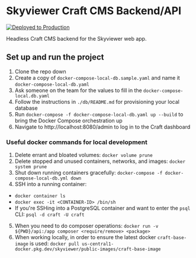 # Skyviewer Craft CMS Backend/API


[![Deployed to Production](https://github.com/lsst-epo/skyviewer-api/actions/workflows/build-and-push.yaml/badge.svg)](https://github.com/lsst-epo/skyviewer-api/actions/workflows/build-and-push.yaml)

Headless Craft CMS backend for the Skyviewer web app.

## Set up and run the project

1. Clone the repo down
2. Create a copy of `docker-compose-local-db.sample.yaml` and name it `docker-compose-local-db.yaml`
3. Ask someone on the team for the values to fill in the `docker-compose-local.db.yaml`
4. Follow the instructions in `./db/README.md` for provisioning your local database
5. Run `docker-compose -f docker-compose-local-db.yaml up --build` to bring the Docker Compose orchestration up
6. Navigate to http://localhost:8080/admin to log in to the Craft dashboard

### Useful docker commands for local development

1. Delete errant and bloated volumes: `docker volume prune`
2. Delete stopped and unused containers, networks, and images: `docker system prune`
2. Shut down running containers gracefully: `docker-compose -f docker-compose-local-db.yml down`
3. SSH into a running container:
* `docker container ls`
* `docker exec -it <CONTAINER-ID> /bin/sh`
* If you're SSHing into a PostgreSQL container and want to enter the `psql` CLI: `psql -d craft -U craft`
5. When you need to do composer operations: `docker run -v ${PWD}/api:/app composer <require/remove> <package>`
7. When working locally, in order to ensure the latest docker `craft-base-image` is used: `docker pull us-central1-docker.pkg.dev/skyviewer/public-images/craft-base-image`